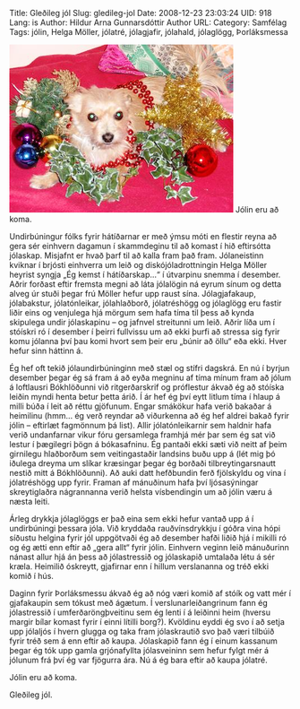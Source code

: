 Title: Gleðileg jól
Slug: gledileg-jol
Date: 2008-12-23 23:03:24
UID: 918
Lang: is
Author: Hildur Arna Gunnarsdóttir
Author URL: 
Category: Samfélag
Tags: jólin, Helga Möller, jólatré, jólagjafir, jólahald, jólaglögg, Þorláksmessa

![jolalukka](jolalukka.jpg)
Jólin eru að koma.

Undirbúningur fólks fyrir hátíðarnar er með ýmsu móti en flestir reyna að gera sér einhvern dagamun í skammdeginu til að komast í hið eftirsótta jólaskap. Misjafnt er hvað þarf til að kalla fram það fram. Jólaneistinn kviknar í brjósti einhverra um leið og diskójóladrottningin Helga Möller heyrist syngja „Ég kemst í  hátíðarskap…“ í útvarpinu snemma í desember. Aðrir forðast eftir fremsta megni að láta jólalögin ná eyrum sínum og detta alveg úr stuði þegar frú Möller hefur upp raust sína. Jólagjafakaup, jólabakstur, jólatónleikar, jólahlaðborð, jólatréshögg og jólaglögg eru fastir liðir eins og venjulega hjá mörgum sem hafa tíma til þess að kynda skipulega undir jólaskapinu – og jafnvel streitunni um leið. Aðrir líða um í stóískri ró í desember í þeirri fullvissu um að ekki þurfi að stressa sig fyrir komu jólanna því þau komi hvort sem þeir eru „búnir að öllu“ eða ekki. Hver hefur sinn háttinn á. 

Ég hef oft tekið jólaundirbúninginn með stæl og stífri dagskrá. En nú í byrjun desember þegar ég sá fram á að eyða megninu af tíma mínum fram að jólum á loftlausri Bókhlöðunni við ritgerðarskrif og próflestur ákvað ég að stóíska leiðin myndi henta betur þetta árið. Í ár hef ég því eytt litlum tíma í hlaup á milli búða í leit að réttu gjöfunum. Engar smákökur hafa verið bakaðar á heimilinu (hmm… ég verð reyndar að viðurkenna að ég hef aldrei bakað fyrir jólin – eftirlæt fagmönnum þá list). Allir jólatónleikarnir sem haldnir hafa verið undanfarnar vikur fóru gersamlega framhjá mér þar sem ég sat við lestur í þægilegri þögn á bókasafninu. Ég pantaði ekki sæti við neitt af þeim girnilegu hlaðborðum sem veitingastaðir landsins buðu upp á (lét mig þó iðulega dreyma um slíkar kræsingar þegar ég borðaði tilbreytingarsnautt nestið mitt á Bókhlöðunni). Að auki datt hefðbundin ferð fjölskyldu og vina í jólatréshögg upp fyrir. Framan af mánuðinum hafa því ljósasýningar skreytiglaðra nágrannanna verið helsta vísbendingin um að jólin væru á næsta leiti. 

Árleg drykkja jólaglöggs er það eina sem ekki hefur vantað upp á í undirbúningi þessara jóla. Við kryddaða rauðvínsdrykkju í góðra vina hópi síðustu helgina fyrir jól uppgötvaði ég að desember hafði liðið hjá í mikilli ró og ég ætti enn eftir að „gera allt“ fyrir jólin. Einhvern veginn leið mánuðurinn nánast allur hjá án þess að jólastressið og jólaskapið umtalaða létu á sér kræla. Heimilið óskreytt, gjafirnar enn í hillum verslananna og tréð ekki komið í hús.  

Daginn fyrir Þorláksmessu ákvað ég að nóg væri komið af stóík og vatt mér í gjafakaupin sem tókust með ágætum. Í verslunarleiðangrinum fann ég jólastressið í umferðaröngþveitinu sem ég lenti í á leiðinni heim (hversu margir bílar komast fyrir í einni lítilli borg?). Kvöldinu eyddi ég svo í að setja upp jólaljós í hvern glugga og taka fram jólaskrautið svo það væri tilbúið fyrir tréð sem á enn eftir að kaupa. Jólaskapið fann ég í einum kassanum þegar ég tók upp gamla grjónafyllta jólasveininn sem hefur fylgt mér á jólunum frá því ég var fjögurra ára. Nú á ég bara eftir að kaupa jólatré. 

Jólin eru að koma. 

Gleðileg jól. 
